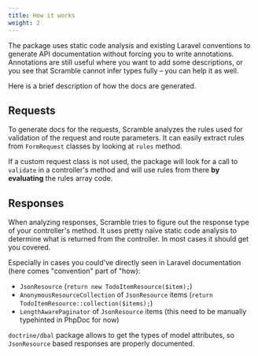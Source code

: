 ```yaml
---
title: How it works
weight: 2
---
```

The package uses static code analysis and existing Laravel conventions to generate API documentation without forcing you to write annotations. Annotations are still useful where you want to add some descriptions, or you see that Scramble cannot infer types fully – you can help it as well.

Here is a brief description of how the docs are generated.

## Requests
To generate docs for the requests, Scramble analyzes the rules used for validation of the request and route parameters. It can easily extract rules from `FormRequest` classes by looking at `rules` method. 

If a custom request class is not used, the package will look for a call to `validate` in a controller's method and will use rules from there **by evaluating** the rules array code.

## Responses
When analyzing responses, Scramble tries to figure out the response type of your controller's method. It uses pretty naїve static code analysis to determine what is returned from the controller. In most cases it should get you covered. 

Especially in cases you could've directly seen in Laravel documentation (here comes "convention" part of "how):

- `JsonResource` (`return new TodoItemResource($item);`)
- `AnonymousResourceCollection` of `JsonResource` items (`return TodoItemResource::collection($items);`)
- `LengthAwarePaginator` of `JsonResource` items (this need to be manually typehinted in PhpDoc for now)

`doctrine/dbal` package allows to get the types of model attributes, so `JsonResource` based responses are properly documented.
